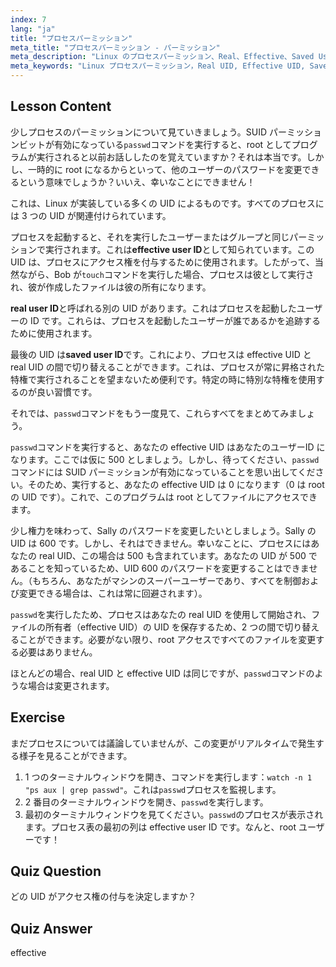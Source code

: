 ```yaml
---
index: 7
lang: "ja"
title: "プロセスパーミッション"
meta_title: "プロセスパーミッション - パーミッション"
meta_description: "Linux のプロセスパーミッション、Real、Effective、Saved User ID について学びます。UID がセキュリティとコマンド実行にどのように影響するかを理解します。今日から学習を始めましょう！"
meta_keywords: "Linux プロセスパーミッション，Real UID, Effective UID, Saved UID, Linux セキュリティ，passwd コマンド，Linux チュートリアル，初心者 Linux"
---
```


## Lesson Content

少しプロセスのパーミッションについて見ていきましょう。SUID パーミッションビットが有効になっている`passwd`コマンドを実行すると、root としてプログラムが実行されると以前お話ししたのを覚えていますか？それは本当です。しかし、一時的に root になるからといって、他のユーザーのパスワードを変更できるという意味でしょうか？いいえ、幸いなことにできません！

これは、Linux が実装している多くの UID によるものです。すべてのプロセスには 3 つの UID が関連付けられています。

プロセスを起動すると、それを実行したユーザーまたはグループと同じパーミッションで実行されます。これは**effective user ID**として知られています。この UID は、プロセスにアクセス権を付与するために使用されます。したがって、当然ながら、Bob が`touch`コマンドを実行した場合、プロセスは彼として実行され、彼が作成したファイルは彼の所有になります。

**real user ID**と呼ばれる別の UID があります。これはプロセスを起動したユーザーの ID です。これらは、プロセスを起動したユーザーが誰であるかを追跡するために使用されます。

最後の UID は**saved user ID**です。これにより、プロセスは effective UID と real UID の間で切り替えることができます。これは、プロセスが常に昇格された特権で実行されることを望まないため便利です。特定の時に特別な特権を使用するのが良い習慣です。

それでは、`passwd`コマンドをもう一度見て、これらすべてをまとめてみましょう。

`passwd`コマンドを実行すると、あなたの effective UID はあなたのユーザーID になります。ここでは仮に 500 としましょう。しかし、待ってください、`passwd`コマンドには SUID パーミッションが有効になっていることを思い出してください。そのため、実行すると、あなたの effective UID は 0 になります（0 は root の UID です）。これで、このプログラムは root としてファイルにアクセスできます。

少し権力を味わって、Sally のパスワードを変更したいとしましょう。Sally の UID は 600 です。しかし、それはできません。幸いなことに、プロセスにはあなたの real UID、この場合は 500 も含まれています。あなたの UID が 500 であることを知っているため、UID 600 のパスワードを変更することはできません。（もちろん、あなたがマシンのスーパーユーザーであり、すべてを制御および変更できる場合は、これは常に回避されます）。

`passwd`を実行したため、プロセスはあなたの real UID を使用して開始され、ファイルの所有者（effective UID）の UID を保存するため、2 つの間で切り替えることができます。必要がない限り、root アクセスですべてのファイルを変更する必要はありません。

ほとんどの場合、real UID と effective UID は同じですが、`passwd`コマンドのような場合は変更されます。

## Exercise

まだプロセスについては議論していませんが、この変更がリアルタイムで発生する様子を見ることができます。

1. 1 つのターミナルウィンドウを開き、コマンドを実行します：`watch -n 1 "ps aux | grep passwd"`。これは`passwd`プロセスを監視します。
2. 2 番目のターミナルウィンドウを開き、`passwd`を実行します。
3. 最初のターミナルウィンドウを見てください。`passwd`のプロセスが表示されます。プロセス表の最初の列は effective user ID です。なんと、root ユーザーです！

## Quiz Question

どの UID がアクセス権の付与を決定しますか？

## Quiz Answer

effective
